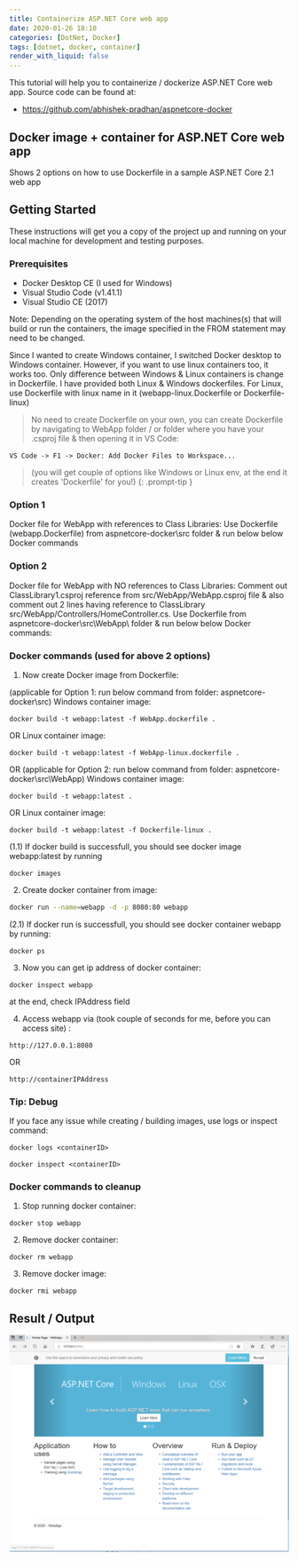 ```yaml
---
title: Containerize ASP.NET Core web app
date: 2020-01-26 18:10
categories: [DotNet, Docker]
tags: [dotnet, docker, container]
render_with_liquid: false
---
```


This tutorial will help you to containerize / dockerize ASP.NET Core web app. Source code can be found at:
- <https://github.com/abhishek-pradhan/aspnetcore-docker>

##  Docker image + container for ASP.NET Core web app  

Shows 2 options on how to use Dockerfile in a sample ASP.NET Core 2.1 web app

## Getting Started

These instructions will get you a copy of the project up and running on your local machine for development and testing purposes.

### Prerequisites
* Docker Desktop CE (I used for Windows)
* Visual Studio Code (v1.41.1)
* Visual Studio CE (2017)

Note: Depending on the operating system of the host machines(s) that will build or run the containers, the image specified in the FROM statement may need to be changed.

Since I wanted to create Windows container, I switched Docker desktop to Windows container. However, if you want to use linux containers too, it works too. Only difference between Windows & Linux containers is change in Dockerfile. I have provided both Linux & Windows dockerfiles. For Linux, use Dockerfile with linux name in it (webapp-linux.Dockerfile or Dockerfile-linux)

> No need to create Dockerfile on your own, you can create Dockerfile by navigating to WebApp folder / or folder where you have your .csproj file & then opening it in VS Code:
```
VS Code -> F1 -> Docker: Add Docker Files to Workspace... 
```
>(you will get couple of options like Windows or Linux env, at the end it creates 'Dockerfile' for you!)
{: .prompt-tip }

### Option 1

Docker file for WebApp with references to Class Libraries:
Use Dockerfile (webapp.Dockerfile) from aspnetcore-docker\src folder & run below below Docker commands

### Option 2

Docker file for WebApp with NO references to Class Libraries:
Comment out ClassLibrary1.csproj reference from src/WebApp/WebApp.csproj file & also comment out 2 lines having reference to ClassLibrary src/WebApp/Controllers/HomeController.cs. Use Dockerfile from aspnetcore-docker\src\WebApp\ folder & run below below Docker commands:

### Docker commands (used for above 2 options)

1. Now create Docker image from Dockerfile:

  (applicable for Option 1: run below command from folder: aspnetcore-docker\src)
  Windows container image:
  ```terminal
  docker build -t webapp:latest -f WebApp.dockerfile .
  ```
OR
  Linux container image:
  ```terminal
  docker build -t webapp:latest -f WebApp-linux.dockerfile .
  ```

OR (applicable for Option 2: run below command from folder: aspnetcore-docker\src\WebApp)
  Windows container image:
  ```terminal
  docker build -t webapp:latest .
  ```
OR
  Linux container image:
  ```terminal
  docker build -t webapp:latest -f Dockerfile-linux .
  ```
  (1.1) If docker build is successfull, you should see docker image webapp:latest by running
  ```terminal
  docker images
```

2. Create docker container from image:
```bash
docker run --name=webapp -d -p 8080:80 webapp
```
  (2.1) If docker run is successfull, you should see docker container webapp by running:
  ```terminal
  docker ps
  ```

3. Now you can get ip address of docker container:
```terminal
docker inspect webapp
```
at the end, check IPAddress field

4. Access webapp via (took couple of seconds for me, before you can access site) :
```
http://127.0.0.1:8080
```
OR
```
http://containerIPAddress
```

### Tip: Debug
If you face any issue while creating / building images, use logs or inspect command:
```terminal
docker logs <containerID>
```
```terminal
docker inspect <containerID>
```

### Docker commands to cleanup

1. Stop running docker container:
```terminal
docker stop webapp
```

2. Remove docker container:
```terminal
docker rm webapp
```

3. Remove docker image:
```terminal
docker rmi webapp
```


## Result / Output

![image](/assets/img/posts/2020-01-26-containerize-aspnetcore-web-app/HelloWorld.png)

